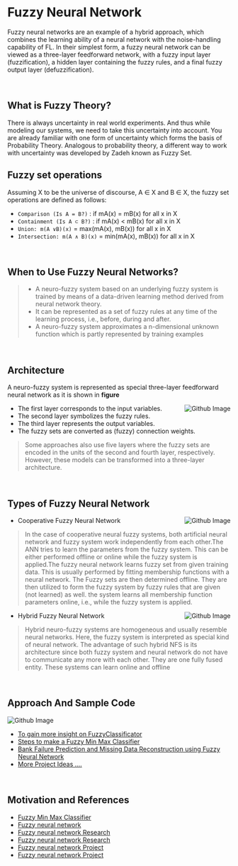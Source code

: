 <h1>Fuzzy Neural Network</h1>

Fuzzy neural networks are an example of a hybrid approach, which combines the learning ability of a neural network with the noise-handling capability of FL. In their simplest form, a fuzzy neural network can be viewed as a three-layer feedforward network, with a fuzzy input layer (fuzzification), a hidden layer containing the fuzzy rules, and a final fuzzy output layer (defuzzification). 


<br>
<h2>What is Fuzzy Theory?</h2>
There is always uncertainty in real world experiments. And thus while modeling our systems, we need to take this uncertainty into account. You are already familiar with one form of uncertainty which forms the basis of Probability Theory. Analogous to probability theory, a different way to work with uncertainty was developed by Zadeh known as Fuzzy Set.

<br>
<h2>Fuzzy set operations</h2>

Assuming X to be the universe of discourse, A ∈ X and B ∈ X, the fuzzy set operations are defined as follows:

-  ```Comparison (Is A = B?)``` : if mA(x) = mB(x) for all x in X
-  ```Containment (Is A ⊂ B?)``` : if mA(x) < mB(x) for all x in X
-  ```Union: m(A ∨B)(x)``` = max(mA(x), mB(x)) for all x in X
-  ```Intersection: m(A ∧ B)(x)``` = min(mA(x), mB(x)) for all x in X



<br>
<h2>When to Use Fuzzy Neural Networks?</h2>

> - A neuro-fuzzy system based on an underlying fuzzy system is trained by means of a data-driven learning method derived from neural network theory.
> - It can be represented as a set of fuzzy rules at any time of the learning process, i.e., before, during and after.
> - A neuro-fuzzy system approximates a n-dimensional unknown function which is partly represented by training examples

<br>
<h2><b> Architecture </h2></b>

A neuro-fuzzy system is represented as special three-layer feedforward neural network as it is shown in __figure__

<img align="right" alt="Github Image" src="https://user-images.githubusercontent.com/53006261/134787085-6a8e0463-f5d1-4f87-ad6f-55290d7bbc65.png" />


- The first layer corresponds to the input variables.
- The second layer symbolizes the fuzzy rules.
- The third layer represents the output variables.
- The fuzzy sets are converted as (fuzzy) connection weights.

> Some approaches also use five layers where the fuzzy sets are encoded in the units of the second and fourth layer, respectively. However, these models can be transformed into a three-layer architecture.


<br>
<h2><b>Types of Fuzzy Neural Network</h2></b>


<img align="right" alt="Github Image" src="https://user-images.githubusercontent.com/53006261/134787572-755fce89-e068-455f-8d55-7bb3685fc562.png">

- Cooperative Fuzzy Neural Network
>In the case of cooperative neural fuzzy systems, both artificial neural network and fuzzy system work independently from each other.The ANN tries to learn the parameters     from the fuzzy system. This can be either performed offline or online while the fuzzy system is applied.The fuzzy neural network learns fuzzy set from given training data. This is usually performed by fitting membership functions with a neural network. The Fuzzy sets are then determined offline. They are then utilized to form the fuzzy system by fuzzy rules that are given (not learned) as well. the system learns all membership function parameters online, i.e., while the fuzzy system is applied. 

    


<img align="right" alt="Github Image" src="https://user-images.githubusercontent.com/53006261/134787527-b22654ca-b17b-4b46-9653-503c296faa99.png">

- Hybrid Fuzzy Neural Network

> Hybrid neuro-fuzzy systems are homogeneous and usually resemble neural networks. Here, the fuzzy system is interpreted as special kind of neural network. The advantage of such hybrid NFS is its architecture since both fuzzy system and neural network do not have to communicate any more with each other. They are one fully fused entity. These systems can learn online and offline

<br>
<h2><b> Approach And Sample Code </h2></b>

<img alt="Github Image" src="https://user-images.githubusercontent.com/53006261/134787364-4da8e865-7e77-4016-ab69-e3b3d81d3e00.png">

- [To gain more insight on FuzzyClassificator](https://github.com/devopshq/FuzzyClassificator)
- [Steps to make a Fuzzy Min Max Classifier](https://github.com/devopshq/FuzzyClassificatorhttps://github.com/Cartmanishere/Fuzzy-min-max-classifier)
- [Bank Failure Prediction and Missing Data Reconstruction using Fuzzy Neural Network](https://github.com/Javelin1991/htet_predict_bank_failure)
- [More Project Ideas ....](https://github.com/topics/fuzzy-neural-network)



<br>
<h2><b> Motivation and References </h2></b>

- [Fuzzy Min Max Classifier](https://medium.com/@apbetahouse45/understanding-fuzzy-neural-network-with-code-and-graphs-263d1091d773)
- [Fuzzy neural network](http://www.scholarpedia.org/article/Fuzzy_neural_network)
- [Fuzzy neural network Research](https://www.sciencedirect.com/topics/chemical-engineering/fuzzy-neural-networks)
- [Fuzzy neural network Research](https://www.hindawi.com/journals/complexity/2021/9980528/)
- [Fuzzy neural network Project](https://github.com/Javelin1991/htet_predict_bank_failure)
- [Fuzzy neural network Project](https://github.com/devopshq/FuzzyClassificator)





